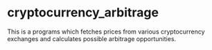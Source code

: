 # cryptocurrency_arbitrage

This is a programs which fetches prices from various cryptocurrency exchanges and calculates possible arbitrage opportunities.

